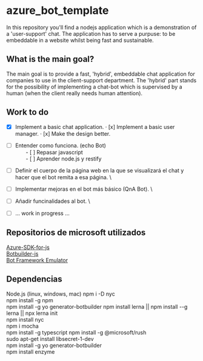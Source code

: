 # azure_bot_template
In this repository you'll find a nodejs application which is a demonstration of a 'user-support' chat. The application has to serve a purpuse: to be embeddable in a website whilst being fast and sustainable.
 
## What is the main goal?
The main goal is to provide a fast, 'hybrid', embeddable chat application for companies to use in the client-support department. The 'hybrid' part stands for the possibility of implementing a chat-bot which is supervised by a human (when the client really needs human attention).

## Work to do
- [x] Implement a basic chat application.
     · [x] Implement a basic user manager.
     · [x] Make the design better.
- [ ] Entender como funciona. (echo Bot) \
&nbsp;&nbsp;&nbsp;&nbsp;&nbsp;&nbsp; - [ ] Repasar javascript \
&nbsp;&nbsp;&nbsp;&nbsp;&nbsp;&nbsp; - [ ] Aprender node.js y restify
- [ ] Definir el cuerpo de la página web en la que se visualizará el chat y hacer que el bot remita a esa página. \
- [ ] Implementar mejoras en el bot más básico (QnA Bot). \
- [ ] Añadir funcinalidades al bot. \
- [ ] ... work in progress ... 


## Repositorios de microsoft utilizados
[Azure-SDK-for-js](https://github.com/Azure/azure-sdk-for-js)\
[Botbuilder-js](https://github.com/Microsoft/botbuilder-js)\
[Bot Framework Emulator](https://github.com/microsoft/BotFramework-Emulator)

## Dependencias
Node.js (linux, windows, mac)
npm i -D nyc\
npm install -g npm\
npm install -g yo generator-botbuilder
npm install lerna || npm install --g lerna || npx lerna init\
npm install nyc\
npm i mocha\
npm install -g typescript
npm install -g @microsoft/rush\
sudo apt-get install libsecret-1-dev\
npm install -g yo generator-botbuilder\
npm install enzyme

